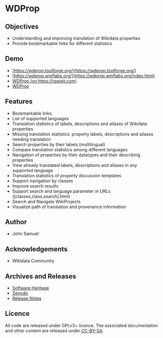 # WDProp 

## Objectives
* Understanding and improving translation of Wikidata properties
* Provide bookmarkable links for different statistics

## Demo
* [https://wdprop.toolforge.org/](https://wdprop.toolforge.org/)
* [https://wdprop.wmflabs.org/](https://wdprop.wmflabs.org/index.html)
* [WDProp (on https://rawgit.com)](https://rawgit.com/johnsamuelwrites/wdprop/master/index.html)
* [WDProp](http://johnsamuel.info/wdprop/index.html)

## Features
* Bookmarkable links
* List of supported languages
* Translation statistics of labels, descriptions and aliases of Wikidata properties
* Missing translation statistics: property labels, descriptions and aliases needing translation
* Search properties by their labels (multilingual)
* Compare translation statistics among different languages
* Navigation of properties by their datatypes and their describing properties
* View already translated labels, descriptions and aliases in any supported language
* Translation statistics of property discussion templates
* Support navigation by classes
* Improve search results
* Support search and language parameter in URLs ([classes,class,search].html)
* Search and Navigate WikiProjects
* Visualize path of translation and provenance information

## Author
* John Samuel

## Acknowledgements
* Wikidata Community

## Archives and Releases
* [Software Heritage](https://archive.softwareheritage.org/browse/origin/https://github.com/johnsamuelwrites/wdprop/directory/)
* [Zenodo](https://doi.org/10.5281/zenodo.1174371)
* [Release Notes](RELEASE.md)

## Licence
All code are released under GPLv3+ licence. The associated documentation and other content are released under [CC-BY-SA](http://creativecommons.org/licenses/by-sa/4.0/).
